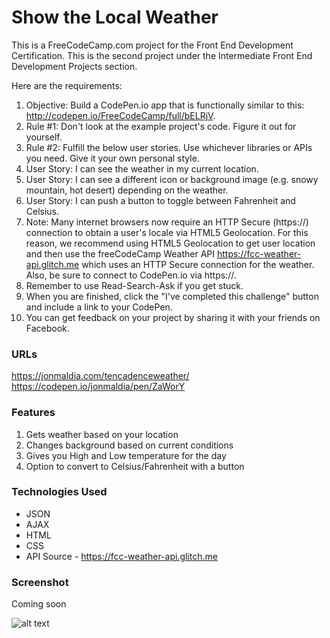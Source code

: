 # Show the Local Weather

This is a FreeCodeCamp.com project for the Front End Development Certification. This is the second project under the Intermediate Front End Development Projects section. 

Here are the requirements:

1. Objective: Build a CodePen.io app that is functionally similar to this: http://codepen.io/FreeCodeCamp/full/bELRjV.
2. Rule #1: Don't look at the example project's code. Figure it out for yourself.
3. Rule #2: Fulfill the below user stories. Use whichever libraries or APIs you need. Give it your own personal style.
4. User Story: I can see the weather in my current location.
5. User Story: I can see a different icon or background image (e.g. snowy mountain, hot desert) depending on the weather.
6. User Story: I can push a button to toggle between Fahrenheit and Celsius.
7. Note: Many internet browsers now require an HTTP Secure (https://) connection to obtain a user's locale via HTML5 Geolocation. For this reason, we recommend using HTML5 Geolocation to get user location and then use the freeCodeCamp Weather API https://fcc-weather-api.glitch.me which uses an HTTP Secure connection for the weather. Also, be sure to connect to CodePen.io via https://.
8. Remember to use Read-Search-Ask if you get stuck.
9. When you are finished, click the "I've completed this challenge" button and include a link to your CodePen.
10. You can get feedback on your project by sharing it with your friends on Facebook.

### URLs

https://jonmaldia.com/tencadenceweather/
https://codepen.io/jonmaldia/pen/ZaWorY

### Features

1. Gets weather based on your location
2. Changes background based on current conditions
3. Gives you High and Low temperature for the day
4. Option to convert to Celsius/Fahrenheit with a button


### Technologies Used

* JSON
* AJAX
* HTML
* CSS
* API Source - https://fcc-weather-api.glitch.me

### Screenshot

Coming soon

![alt text](https://d1ax1i5f2y3x71.cloudfront.net/items/1U0x1r1u3i020F0Q1B1S/Image%202017-11-06%20at%208.02.20%20AM.png?X-CloudApp-Visitor-Id=657003da7136d78ee538e43736e4d9fa&v=d7eab32c "Ten Cadence Weather Screenshot")